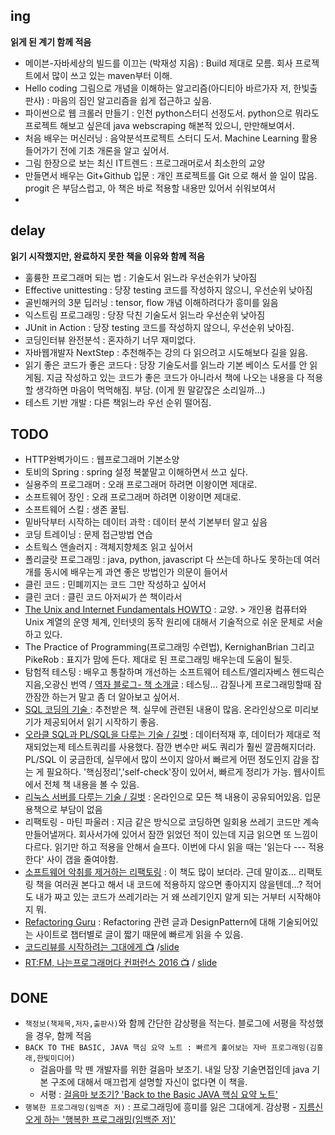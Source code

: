 ## ing
**읽게 된 계기 함께 적음**
- 메이븐-자바세상의 빌드를 이끄는 (박재성 지음) : Build 제대로 모름. 회사 프로젝트에서 많이 쓰고 있는 maven부터 이해.
- Hello coding 그림으로 개념을 이해하는 알고리즘(아디티아 바르가자 저, 한빛출판사) : 마음의 짐인 알고리즘을 쉽게 접근하고 싶음.
- 파이썬으로 웹 크롤러 만들기 : 인천 python스터디 선정도서. python으로 뭐라도 프로젝트 해보고 싶은데 java webscraping 해본적 있으니, 만만해보여서.
- 처음 배우는 머신러닝 : 음악분석프로젝트 스터디 도서. Machine Learning 활용 들어가기 전에 기초 개론을 알고 싶어서.
- 그림 한장으로 보는 최신 IT트렌드 : 프로그래머로서 최소한의 교양
- 만들면서 배우는 Git+Github 입문 : 개인 프로젝트를 Git 으로 해서 쓸 일이 많음. progit 은 부담스럽고, 아 책은 바로 적용할 내용만 있어서 쉬워보여서
- 

## delay
**읽기 시작했지만, 완료하지 못한 책을 이유와 함께 적음**
- 훌륭한 프로그래머 되는 법 : 기술도서 읽느라 우선순위가 낮아짐
- Effective unittesting : 당장 testing 코드를 작성하지 않으니, 우선순위 낮아짐
- 골빈해커의 3분 딥러닝 : tensor, flow 개념 이해하려다가 흥미를 잃음
- 익스트림 프로그래밍 : 당장 닥친 기술도서 읽느라 우선순위 낮아짐
- JUnit in Action : 당장 testing 코드를 작성하지 않으니, 우선순위 낮아짐.
- 코딩인터뷰 완전분석 : 혼자하기 너무 재미없다.
- 자바웹개발자 NextStep : 추천해주는 강의 다 읽으려고 시도해보다 길을 잃음.
- 읽기 좋은 코드가 좋은 코드다 : 당장 기술도서를 읽느라 기본 베이스 도서를 안 읽게됨. 지금 작성하고 있는 코드가 좋은 코드가 아니라서 책에 나오는 내용을 다 적용할 생각하면 마음이 먹먹해짐. 부담. (이게 뭔 말같잖은 소리일까...)
- 테스트 기반 개발 : 다른 책읽느라 우선 순위 떨어짐.

## TODO
- HTTP완벽가이드 : 웹프로그래머 기본소양
- 토비의 Spring : spring 설정 복붙말고 이해하면서 쓰고 싶다.
- 실용주의 프로그래머 : 오래 프로그래머 하려면 이왕이면 제대로.
- 소프트웨어 장인 : 오래 프로그래머 하려면 이왕이면 제대로.
- 소프트웨어 스킬 : 생존 꿀팁.
- 밑바닥부터 시작하는 데이터 과학 : 데이터 분석 기본부터 알고 싶음
- 코딩 트레이닝 : 문제 접근방법 연습
- 소트웍스 앤솔러지 : 객체지향체조 읽고 싶어서
- 폴리글랏 프로그래밍 : java, python, javascript 다 쓰는데 하나도 못하는데 여러개를 동시에 배우는게 과연 좋은 방법인가 의문이 들어서
- 클린 코드 : 민폐끼지는 코드 그만 작성하고 싶어서
- 클린 코더 : 클린 코드 아저씨가 쓴 책이라서
- [The Unix and Internet Fundamentals HOWTO](https://wiki.kldp.org/wiki.php/LinuxdocSgml/Unix-Internet-Fundamentals-HOWTO) : 교양. > 개인용 컴퓨터와 Unix 계열의 운영 체계, 인터넷의 동작 원리에 대해서 기술적으로 쉬운 문체로 서술하고 있다.
- The Practice of Programming(프로그래밍 수련법), KernighanBrian 그리고 PikeRob : 표지가 맘에 든다. 제대로 된 프로그래밍 배우는데 도움이 될듯.
- 탐험적 테스팅 : 배우고 통찰하며 개선하는 소프트웨어 테스트/엘리자베스 헨드릭슨 지음,오광신 번역 / [역자 블로그- 책 소개글](http://kwangshin.pe.kr/blog/2014/11/19/%EB%B2%88%EC%97%AD%EC%84%9C-%ED%83%90%ED%97%98%EC%A0%81-%ED%85%8C%EC%8A%A4%ED%8C%85-%EB%B0%B0%EC%9A%B0%EA%B3%A0-%ED%86%B5%EC%B0%B0%ED%95%98%EB%A9%B0-%EA%B0%9C%EC%84%A0%ED%95%98%EB%8A%94-%EC%86%8C/) : 테스팅... 감질나게 프로그래밍할때 잠깐잠깐 하는거 말고 좀 더 알아보고 싶어서.
- [SQL 코딩의 기술 ](https://thebook.io/006882/) : 추천받은 책. 실무에 관련된 내용이 많음. 온라인상으로 미리보기가 제공되어서 읽기 시작하기 좋음. 
- [오라클 SQL과 PL/SQL을 다루는 기술 / 길벗](https://thebook.io/006696/) : 데이터적재 후, 데이터가 제대로 적재되었는제 테스트쿼리를 사용했다. 잠깐 변수만 써도 쿼리가 훨씬 깔끔해지더라.  PL/SQL 이 궁금한데, 실무에서 많이 쓰이지 않아서 빠르게 어떤 정도인지 감을 잡는 게 필요하다. '핵심정리','self-check'장이 있어서, 빠르게 정리가 가능. 웹사이트에서 전체 책 내용을 볼 수 있음. 
- [리눅스 서버를 다루는 기술 / 길벗](https://thebook.io/006718/) : 온라인으로 모든 책 내용이 공유되어있음. 입문용책으로 부담이 없음
- 리팩토링 - 마틴 파울러 : 지금 같은 방식으로 코딩하면 일회용 쓰레기 코드만 계속 만들어낼꺼다. 회사서가에 있어서 잠깐 읽었던 적이 있는데 지금 읽으면 또 느낌이 다르다. 읽기만 하고 적용을 안해서 슬프다. 이번에 다시 읽을 때는 '읽는다 --- 적용한다' 사이 갭을 줄여야함.
- [소프트웨어 악취를 제거하는 리팩토링](https://thebook.io/006804/) : 이 책도 많이 보더라. 근데 말이죠... 리팩토링 책을 여러권 본다고 해서 내 코드에 적용하지 않으면 좋아지지 않을텐데...? 적어도 내가 짜고 있는 코드가 쓰레기라는 거 왜 쓰레기인지 알게 되는 거부터 시작해야지 뭐. 
- [Refactoring Guru](https://refactoring.guru/refactoring) : Refactoring 관련 글과 DesignPattern에 대해 기술되어있는 사이트로 챕터별로 글이 짧기 때문에 빠르게 읽을 수 있음.
- [코드리뷰를 시작하려는 그대에게 :tv:](https://youtu.be/AfB1DomXyEA) /[slide](https://www.slideshare.net/JiyeonSeo2/ss-7345518)
- [RT:FM, 나는프로그래머다 컨퍼런스 2016 :tv:](https://youtu.be/aP9mhLBJMLw) / [slide](https://www.slideshare.net/JiyeonSeo2/ss-75858902)

## DONE
- `책정보(책제목,저자,출판사)`와 함께 간단한 감상평을 적는다. 블로그에 서평을 작성했을 경우, 함께 적음
- `BACK TO THE BASIC, JAVA 핵심 요약 노트 : 빠르게 훑어보는 자바 프로그래밍(김흥래,한빛미디어)`
  - 걸음마를 막 뗀 개발자를 위한 걸음마 보조기. 내일 당장 기술면접인데 java 기본 구조에 대해서 매끄럽게 설명할 자신이 없다면 이 책을.
  - 서평 : [걸음마 보조기? 'Back to the Basic JAVA 핵심 요약 노트'](https://ohahohah.github.io/book-back-to-the-basic-java/)
- `행복한 프로그래밍(임백준 저)` : 프로그래밍에 흥미를 잃은 그대에게. 감상평 - [지름신 오게 하는 '행복한 프로그래밍(임백준 저)'](https://ohahohah.github.io/book-happy-programming/) 
